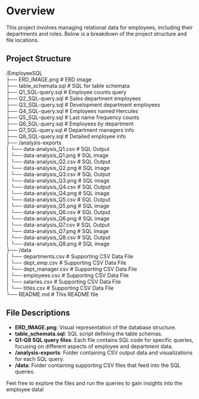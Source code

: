 # Overview

This project involves managing relational data for employees, including their departments and roles. Below is a breakdown of the project structure and file locations.

## Project Structure
/EmployeeSQL  
├── ERD_IMAGE.png              # ERD image  
├── table_schemata.sql         # SQL for table schemata  
├── Q1_SQL-query.sql # Employee counts query  
├── Q2_SQL-query.sql # Sales department employees  
├── Q3_SQL-query.sql # Development department employees  
├── Q4_SQL-query.sql # Employees named Hercules  
├── Q5_SQL-query.sql # Last name frequency counts  
├── Q6_SQL-query.sql # Employees by department  
├── Q7_SQL-query.sql #  Department managers info  
├── Q8_SQL-query.sql # Detailed employee info  
├── /analysis-exports  
│   └── data-analysis_Q1.csv             # SQL Output  
│   └── data-analysis_Q1.png             # SQL image  
│   └── data-analysis_Q2.csv             # SQL Output  
│   └── data-analysis_Q2.png             # SQL image  
│   └── data-analysis_Q3.csv             # SQL Output  
│   └── data-analysis_Q3.png             # SQL image  
│   └── data-analysis_Q4.csv             # SQL Output  
│   └── data-analysis_Q4.png             # SQL image  
│   └── data-analysis_Q5.csv             # SQL Output  
│   └── data-analysis_Q5.png             # SQL image  
│   └── data-analysis_Q6.csv             # SQL Output  
│   └── data-analysis_Q6.png             # SQL image  
│   └── data-analysis_Q7.csv             # SQL Output  
│   └── data-analysis_Q7.png             # SQL image  
│   └── data-analysis_Q8.csv             # SQL Output  
│   └── data-analysis_Q8.png             # SQL image  
├── /data  
│   └── departments.csv  #  Supporting CSV Data File  
│   └── dept_emp.csv  #  Supporting CSV Data File  
│   └── dept_manager.csv  #  Supporting CSV Data File  
│   └── employees.csv  #  Supporting CSV Data File  
│   └── salaries.csv  #  Supporting CSV Data File  
│   └── titles.csv  #  Supporting CSV Data File  
└── README.md                       # This README file  


## File Descriptions

- **ERD_IMAGE.png**: Visual representation of the database structure.
- **table_schemata.sql**: SQL script defining the table schemas.
- **Q1-Q8 SQL query files**: Each file contains SQL code for specific queries, focusing on different aspects of employee and department data.
- **/analysis-exports**: Folder containing CSV output data and visualizations for each SQL query.
- **/data**: Folder containing supporting CSV files that feed into the SQL queries.

Feel free to explore the files and run the queries to gain insights into the employee data!

